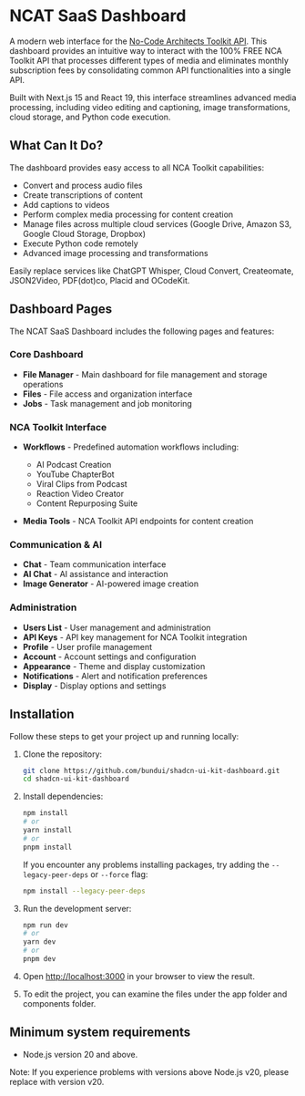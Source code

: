 # NCAT SaaS Dashboard

A modern web interface for the [No-Code Architects Toolkit API](https://github.com/stephengpope/no-code-architects-toolkit). This dashboard provides an intuitive way to interact with the 100% FREE NCA Toolkit API that processes different types of media and eliminates monthly subscription fees by consolidating common API functionalities into a single API.

Built with Next.js 15 and React 19, this interface streamlines advanced media processing, including video editing and captioning, image transformations, cloud storage, and Python code execution.

## What Can It Do?

The dashboard provides easy access to all NCA Toolkit capabilities:
- Convert and process audio files
- Create transcriptions of content
- Add captions to videos
- Perform complex media processing for content creation
- Manage files across multiple cloud services (Google Drive, Amazon S3, Google Cloud Storage, Dropbox)
- Execute Python code remotely
- Advanced image processing and transformations

Easily replace services like ChatGPT Whisper, Cloud Convert, Createomate, JSON2Video, PDF(dot)co, Placid and OCodeKit.

## Dashboard Pages

The NCAT SaaS Dashboard includes the following pages and features:

### Core Dashboard
- **File Manager** - Main dashboard for file management and storage operations
- **Files** - File access and organization interface
- **Jobs** - Task management and job monitoring

### NCA Toolkit Interface
- **Workflows** - Predefined automation workflows including:
  - AI Podcast Creation
  - YouTube ChapterBot
  - Viral Clips from Podcast
  - Reaction Video Creator
  - Content Repurposing Suite

- **Media Tools** - NCA Toolkit API endpoints for content creation

### Communication & AI
- **Chat** - Team communication interface
- **AI Chat** - AI assistance and interaction
- **Image Generator** - AI-powered image creation

### Administration
- **Users List** - User management and administration
- **API Keys** - API key management for NCA Toolkit integration
- **Profile** - User profile management
- **Account** - Account settings and configuration
- **Appearance** - Theme and display customization
- **Notifications** - Alert and notification preferences
- **Display** - Display options and settings

## Installation

Follow these steps to get your project up and running locally:

1. Clone the repository:

    ```sh
    git clone https://github.com/bundui/shadcn-ui-kit-dashboard.git
    cd shadcn-ui-kit-dashboard
    ```

2. Install dependencies:

    ```sh
    npm install
    # or
    yarn install
    # or
    pnpm install
    ```

   If you encounter any problems installing packages, try adding the `--legacy-peer-deps` or `--force` flag:

    ```sh
    npm install --legacy-peer-deps
    ```

3. Run the development server:

    ```sh
    npm run dev
    # or
    yarn dev
    # or
    pnpm dev
    ```

3. Open [http://localhost:3000](http://localhost:3000) in your browser to view the result.

4. To edit the project, you can examine the files under the app folder and components folder.

## Minimum system requirements

- Node.js version 20 and above.

Note: If you experience problems with versions above Node.js v20, please replace with version v20.